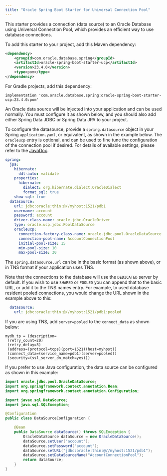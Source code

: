 ```yaml
---
title: "Oracle Spring Boot Starter for Universal Connection Pool"
---
```


This starter provides a connection (data source) to an Oracle Database using Universal Connection Pool, which provides an efficient way
to use database connections. 

To add this starter to your project, add this Maven dependency:

```xml
<dependency>
    <groupId>com.oracle.database.spring</groupId>
    <artifactId>oracle-spring-boot-starter-ucp</artifactId>
    <version>23.4.0</version>
    <type>pom</type>
</dependency>
```

For Gradle projects, add this dependency:

```
implementation 'com.oracle.database.spring:oracle-spring-boot-starter-ucp:23.4.0:pom'
```

An Oracle data source will be injected into your application and can be used normally. You must configure
it as shown below, and you should also add either Spring Data JDBC or Spring Data JPA to your project.

To configure the datasource, provide a `spring.datasource` object in your Spring `application.yaml`,
or equivalent, as shown in the example below.  The `oracleucp` entry is optional, and can be used
to fine tune the configuration of the connection pool if desired.  For details of available settings,
please refer to the [JavaDoc](https://docs.oracle.com/en/database/oracle/oracle-database/21/jjuar/oracle/ucp/jdbc/UCPDataSource.html).

```yaml
spring:
  jpa:
    hibernate:
      ddl-auto: validate
    properties:
      hibernate:
        dialect: org.hibernate.dialect.OracleDialect
        format_sql: true
    show-sql: true
  datasource:
    url: jdbc:oracle:thin:@//myhost:1521/pdb1
    username: account
    password: account
    driver-class-name: oracle.jdbc.OracleDriver
    type: oracle.ucp.jdbc.PoolDataSource
    oracleucp:
      connection-factory-class-name: oracle.jdbc.pool.OracleDataSource
      connection-pool-name: AccountConnectionPool
      initial-pool-size: 15
      min-pool-size: 10
      max-pool-size: 30
```

The `spring.datasource.url` can be in the basic format (as shown above), or in TNS format if your application
uses TNS. 

Note that the connections to the database will use the `DEDICATED` server by default.  If you wish to use `SHARED`
or `POOLED` you can append that to the basic URL, or add it to the TNS names entry.  For example, to used 
database resident pooled connections, you would change the URL shown in the example above to this: 

```yaml
  datasource:
    url: jdbc:oracle:thin:@//myhost:1521/pdb1:pooled
```

If you are using TNS, add `server=pooled` to the `connect_data` as shown below:

```
mydb_tp = (description=
 (retry_count=20)
 (retry_delay=3)
 (address=(protocol=tcps)(port=1521)(host=myhost))
 (connect_data=(service_name=pdb1)(server=pooled))
 (security=(ssl_server_dn_match=yes)))
```

If you prefer to use Java configuration, the data source can be configured as shown in this example:

```java
import oracle.jdbc.pool.OracleDataSource;
import org.springframework.context.annotation.Bean;
import org.springframework.context.annotation.Configuration;

import javax.sql.DataSource;
import java.sql.SQLException;

@Configuration
public class DataSourceConfiguration {

    @Bean
    public DataSource dataSource() throws SQLException {
        OracleDataSource dataSource = new OracleDataSource();
        dataSource.setUser("account");
        dataSource.setPassword("account");
        dataSource.setURL("jdbc:oracle:thin:@//myhost:1521/pdb1");
        dataSource.setDataSourceName("AccountConnectionPool");
        return dataSource;
    }
}
```

